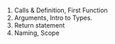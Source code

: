 1. Calls & Definition, First Function 
1. Arguments, Intro to Types.
1. Return statement
1. Naming, Scope
